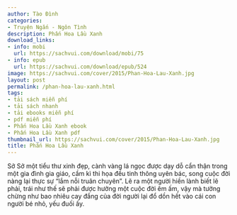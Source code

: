 ```yaml
---
author: Tào Đình
categories:
- Truyện Ngắn - Ngôn Tình
description: Phấn Hoa Lầu Xanh
download_links:
- info: mobi
  url: https://sachvui.com/download/mobi/75
- info: epub
  url: https://sachvui.com/download/epub/524
image: https://sachvui.com/cover/2015/Phan-Hoa-Lau-Xanh.jpg
layout: post
permalink: /phan-hoa-lau-xanh.html
tags:
- tải sách miễn phí
- tải sách nhanh
- tải ebooks miễn phí
- pdf miễn phí
- Phấn Hoa Lầu Xanh ebook
- Phấn Hoa Lầu Xanh pdf
thumbnail_url: https://sachvui.com/cover/2015/Phan-Hoa-Lau-Xanh.jpg
title: Phấn Hoa Lầu Xanh
---
```


 <div class="item-desc text-justify"> Sở Sở một tiểu thư xinh đẹp, cành vàng lá ngọc được dạy dỗ cẩn thận trong một gia đình gia giáo, cầm kì thi họa đều tinh thông uyên bác, song cuộc đời nàng lại thực sự “lắm nỗi truân chuyên”. Lẽ ra một người hiền lành biết lẽ phải, trái như thế sẽ phải được hưởng một cuộc đời êm ấm, vậy mà tưởng chừng như bao nhiêu cay đắng của đời người lại đổ dồn hết vào cái con người bé nhỏ, yếu đuối ấy. </div>